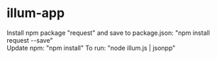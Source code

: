 # illum-app
Install npm package "request" and save to package.json: "npm install request --save"    
Update npm: "npm install"
To run: "node illum.js | jsonpp"